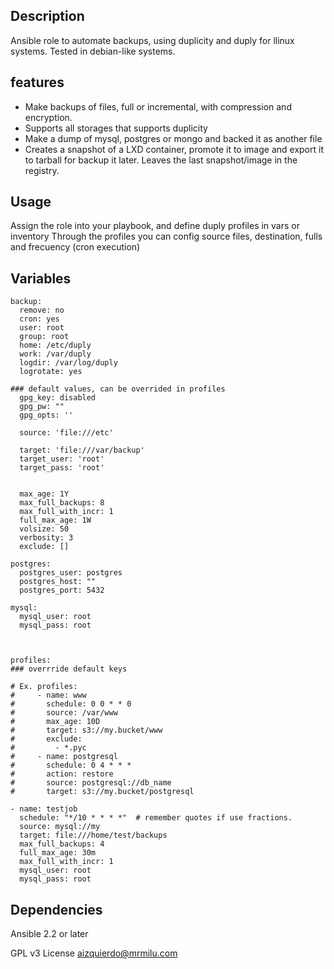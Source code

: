 ## Description

Ansible role to automate backups, using duplicity and duply for llinux systems.
Tested in debian-like systems.

## features
- Make backups of files, full or incremental, with compression and encryption.
- Supports all storages that supports duplicity
- Make a dump of mysql, postgres or mongo and backed it as another file
- Creates a snapshot of a LXD container, promote it to image and export it to
tarball for backup it later. Leaves the last snapshot/image in the registry.

## Usage

Assign the role into your playbook, and define duply profiles in vars or inventory
Through the profiles you can config source files, destination, fulls and frecuency (cron execution)

## Variables

```
backup:
  remove: no
  cron: yes
  user: root
  group: root
  home: /etc/duply
  work: /var/duply
  logdir: /var/log/duply
  logrotate: yes

### default values, can be overrided in profiles
  gpg_key: disabled
  gpg_pw: ""
  gpg_opts: ''

  source: 'file:///etc'

  target: 'file:///var/backup'
  target_user: 'root'
  target_pass: 'root'


  max_age: 1Y
  max_full_backups: 8
  max_full_with_incr: 1
  full_max_age: 1W
  volsize: 50
  verbosity: 3
  exclude: []

postgres:
  postgres_user: postgres
  postgres_host: ""
  postgres_port: 5432

mysql:
  mysql_user: root
  mysql_pass: root



profiles:
### overrride default keys

# Ex. profiles:
#     - name: www           
#       schedule: 0 0 * * 0
#       source: /var/www
#       max_age: 10D
#       target: s3://my.bucket/www
#       exclude:
#         - *.pyc
#     - name: postgresql
#       schedule: 0 4 * * *
#       action: restore
#       source: postgresql://db_name
#       target: s3://my.bucket/postgresql

- name: testjob
  schedule: "*/10 * * * *"  # remember quotes if use fractions.
  source: mysql://my
  target: file:///home/test/backups
  max_full_backups: 4
  full_max_age: 30m
  max_full_with_incr: 1
  mysql_user: root
  mysql_pass: root
```
## Dependencies

Ansible 2.2 or later

GPL v3 License
aizquierdo@mrmilu.com
